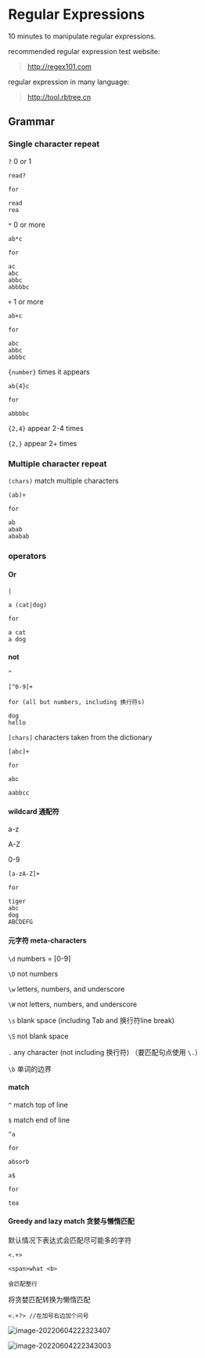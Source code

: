 # Regular Expressions

10 minutes to manipulate regular expressions.

recommended regular expression test website:

> http://regex101.com

regular expression in many language:

> http://tool.rbtree.cn



## Grammar

### Single character repeat

`?`  0 or 1

```
read?

for

read
rea
```

`*` 0 or more

```
ab*c

for

ac
abc
abbc
abbbbc
```

`+` 1 or more

```
ab+c

for

abc
abbc
abbbc
```

`{number}` times it appears

```
ab{4}c

for

abbbbc
```

`{2,4}` appear 2-4 times

`{2,}` appear 2+ times

### Multiple character repeat

`(chars)` match multiple characters

```
(ab)+

for

ab
abab
ababab
```

### operators

#### Or

`|`

```
a (cat|dog)

for

a cat
a dog
```

#### not

`^`

```
[^0-9]+

for (all but numbers, including 换行符s)

dog
hello
```



`[chars]` characters taken from the dictionary

```
[abc]+

for 

abc

aabbcc
```

#### wildcard 通配符

a-z

A-Z

0-9

```
[a-zA-Z]+

for

tiger
abc
dog
ABCDEFG
```



#### 元字符 meta-characters

`\d`	numbers = [0-9]

`\D`	not numbers

`\w`	letters, numbers, and underscore

`\W`	not letters, numbers, and underscore

`\s`	blank space (including Tab and 换行符line break)

`\S`	not blank space

 `.` any character (not including 换行符) （要匹配句点使用 `\.`）

`\b` 单词的边界

#### match

`^` match top of line

`$` match end of line

```
^a

for

absorb
```

```
a$

for

tea
```

#### Greedy and lazy match 贪婪与懒惰匹配

默认情况下表达式会匹配尽可能多的字符

```
<.+>

<span>what <b>

会匹配整行
```

 将贪婪匹配转换为懒惰匹配

```
<.+?> //在加号右边加个问号
```

![image-20220604222323407](https://cdn.jsdelivr.net/gh/AppleisTasty/PicGarage/tmp/202206042223123.png)

![image-20220604222343003](https://cdn.jsdelivr.net/gh/AppleisTasty/PicGarage/tmp/202206042223175.png)



























